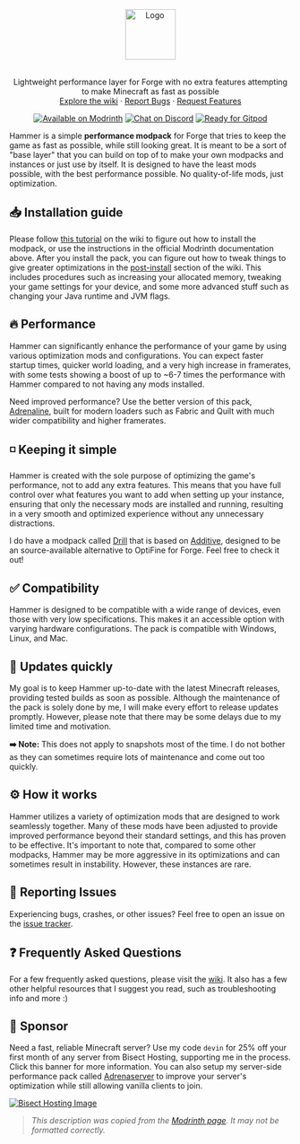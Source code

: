 <div align="center">
  <a href="https://github.com/skywardmc/Hammer">
    <img src="https://raw.githubusercontent.com/intergrav/Branding/main/hammer/hammer_textlogo_256h.png" alt="Logo" height="90">
  </a>
  <br />
  <br />
  <p align="center">
    Lightweight performance layer for Forge with no extra features attempting to make Minecraft as fast as possible
    <br />
    <a href="https://github.com/intergrav/Hammer/wiki">Explore the wiki</a>
    ·
    <a href="https://github.com/intergrav/Hammer/issues">Report Bugs</a>
    ·
    <a href="https://github.com/intergrav/Hammer/issues">Request Features</a>
  </p>
  <a href="https://modrinth.com/modpack/Hammer"><img src="https://cdn.jsdelivr.net/npm/@intergrav/devins-badges@3/assets/compact-minimal/available/modrinth_vector.svg" alt="Available on Modrinth"></a>
  <a href="https://discord.gg/36Tv44cYte"><img src="https://cdn.jsdelivr.net/npm/@intergrav/devins-badges@3/assets/compact-minimal/social/discord-singular_vector.svg" alt="Chat on Discord"></a>
  <a href="https://gitpod.io/from-referrer/"><img src="https://cdn.jsdelivr.net/npm/@intergrav/devins-badges@3/assets/compact-minimal/supported/gitpod_vector.svg" alt="Ready for Gitpod"></a>
</div>

Hammer is a simple **performance modpack** for Forge that tries to keep the game as fast as possible, while still looking great. It is meant to be a sort of "base layer" that you can build on top of to make your own modpacks and instances or just use by itself. It is designed to have the least mods possible, with the best performance possible. No quality-of-life mods, just optimization.

## 📥 Installation guide

Please follow [this tutorial](https://github.com/skywardmc/Hammer/wiki/Installation) on the wiki to figure out how to install the modpack, or use the instructions in the official Modrinth documentation above. After you install the pack, you can figure out how to tweak things to give greater optimizations in the [post-install](https://github.com/skywardmc/Hammer/wiki/Post-install) section of the wiki. This includes procedures such as increasing your allocated memory, tweaking your game settings for your device, and some more advanced stuff such as changing your Java runtime and JVM flags.

## 🔥 Performance

Hammer can significantly enhance the performance of your game by using various optimization mods and configurations. You can expect faster startup times, quicker world loading, and a very high increase in framerates, with some tests showing a boost of up to ~6-7 times the performance with Hammer compared to not having any mods installed.

Need improved performance? Use the better version of this pack, [Adrenaline](https://modrinth.com/modpack/adrenaline), built for modern loaders such as Fabric and Quilt with much wider compatibility and higher framerates.

## ◽ Keeping it simple

Hammer is created with the sole purpose of optimizing the game's performance, not to add any extra features. This means that you have full control over what features you want to add when setting up your instance, ensuring that only the necessary mods are installed and running, resulting in a very smooth and optimized experience without any unnecessary distractions.

I do have a modpack called [Drill](https://modrinth.com/modpack/drill) that is based on [Additive](https://modrinth.com/modpack/additive), designed to be an source-available alternative to OptiFine for Forge. Feel free to check it out!

## ✅ Compatibility

Hammer is designed to be compatible with a wide range of devices, even those with very low specifications. This makes it an accessible option with varying hardware configurations. The pack is compatible with Windows, Linux, and Mac.

## 🔄️ Updates quickly

My goal is to keep Hammer up-to-date with the latest Minecraft releases, providing tested builds as soon as possible. Although the maintenance of the pack is solely done by me, I will make every effort to release updates promptly. However, please note that there may be some delays due to my limited time and motivation.

**➡️ Note:** This does not apply to snapshots most of the time. I do not bother as they can sometimes require lots of maintenance and come out too quickly.

## ⚙️ How it works

Hammer utilizes a variety of optimization mods that are designed to work seamlessly together. Many of these mods have been adjusted to provide improved performance beyond their standard settings, and this has proven to be effective. It's important to note that, compared to some other modpacks, Hammer may be more aggressive in its optimizations and can sometimes result in instability. However, these instances are rare.

## 🐛 Reporting Issues

Experiencing bugs, crashes, or other issues? Feel free to open an issue on the [issue tracker](https://github.com/intergrav/Hammer/issues).

## ❓ Frequently Asked Questions

For a few frequently asked questions, please visit the [wiki](https://github.com/intergrav/Hammer/wiki). It also has a few other helpful resources that I suggest you read, such as troubleshooting info and more :)

## 🍉 Sponsor
Need a fast, reliable Minecraft server? Use my code `devin` for 25% off your first month of any server from Bisect Hosting, supporting me in the process. Click this banner for more information. You can also setup my server-side performance pack called [Adrenaserver](https://modrinth.com/modpack/adrenaserver) to improve your server's optimization while still allowing vanilla clients to join.

[![Bisect Hosting Image](https://www.bisecthosting.com/partners/custom-banners/444cf491-d49c-4b9a-8b2d-250593122b7e.webp)](https://www.bisecthosting.com/devin)

> *This description was copied from the [Modrinth page](https://modrinth.com/modpack/hammer). It may not be formatted correctly.*
